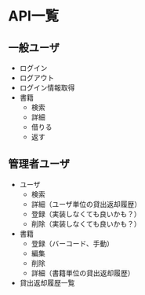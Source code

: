 # API一覧

## 一般ユーザ
- ログイン
- ログアウト
- ログイン情報取得
- 書籍
  - 検索
  - 詳細
  - 借りる
  - 返す

## 管理者ユーザ
- ユーザ
  - 検索
  - 詳細（ユーザ単位の貸出返却履歴）
  - 登録（実装しなくても良いかも？）
  - 削除（実装しなくても良いかも？）
- 書籍
  - 登録（バーコード、手動）
  - 編集
  - 削除
  - 詳細（書籍単位の貸出返却履歴）
- 貸出返却履歴一覧

